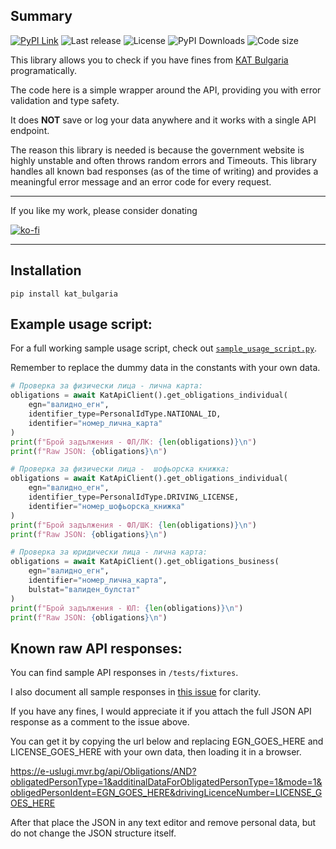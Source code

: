 ## Summary

[![PyPI Link](https://img.shields.io/pypi/v/kat_bulgaria?style=flat-square)](https://pypi.org/project/kat-bulgaria/)
![Last release](https://img.shields.io/github/release-date/nedevski/py_kat_bulgaria?style=flat-square)
![License](https://img.shields.io/github/license/nedevski/py_kat_bulgaria?style=flat-square)
![PyPI Downloads](https://img.shields.io/pypi/dm/kat_bulgaria?style=flat-square)
![Code size](https://img.shields.io/github/languages/code-size/nedevski/py_kat_bulgaria?style=flat-square)

This library allows you to check if you have fines from [KAT Bulgaria](https://e-uslugi.mvr.bg/services/kat-obligations) programatically.

The code here is a simple wrapper around the API, providing you with error validation and type safety.

It does **NOT** save or log your data anywhere and it works with a single API endpoint.

The reason this library is needed is because the government website is highly unstable and often throws random errors and Timeouts. This library handles all known bad responses (as of the time of writing) and provides a meaningful error message and an error code for every request.

---

If you like my work, please consider donating

[![ko-fi](https://ko-fi.com/img/githubbutton_sm.svg)](https://ko-fi.com/nedevski/tip)

---

## Installation

```shell
pip install kat_bulgaria
```

## Example usage script:

For a full working sample usage script, check out [`sample_usage_script.py`](sample_usage_script.py).

Remember to replace the dummy data in the constants with your own data.

```python
# Проверка за физически лица - лична карта:
obligations = await KatApiClient().get_obligations_individual(
    egn="валидно_егн",
    identifier_type=PersonalIdType.NATIONAL_ID,
    identifier="номер_лична_карта"
)
print(f"Брой задължения - ФЛ/ЛК: {len(obligations)}\n")
print(f"Raw JSON: {obligations}\n")
```

```python
# Проверка за физически лица -  шофьорска книжка:
obligations = await KatApiClient().get_obligations_individual(
    egn="валидно_егн",
    identifier_type=PersonalIdType.DRIVING_LICENSE,
    identifier="номер_шофьорска_книжка"
)
print(f"Брой задължения - ФЛ/ШК: {len(obligations)}\n")
print(f"Raw JSON: {obligations}\n")
```

```python
# Проверка за юридически лица - лична карта:
obligations = await KatApiClient().get_obligations_business(
    egn="валидно_егн",
    identifier="номер_лична_карта",
    bulstat="валиден_булстат"
)
print(f"Брой задължения - ЮЛ: {len(obligations)}\n")
print(f"Raw JSON: {obligations}\n")
```

## Known raw API responses:

You can find sample API responses in `/tests/fixtures`.

I also document all sample responses in [this issue](https://github.com/Nedevski/py_kat_bulgaria/issues/2) for clarity.

If you have any fines, I would appreciate it if you attach the full JSON API response as a comment to the issue above.

You can get it by copying the url below and replacing EGN_GOES_HERE and LICENSE_GOES_HERE with your own data, then loading it in a browser.

https://e-uslugi.mvr.bg/api/Obligations/AND?obligatedPersonType=1&additinalDataForObligatedPersonType=1&mode=1&obligedPersonIdent=EGN_GOES_HERE&drivingLicenceNumber=LICENSE_GOES_HERE

After that place the JSON in any text editor and remove personal data, but do not change the JSON structure itself.
